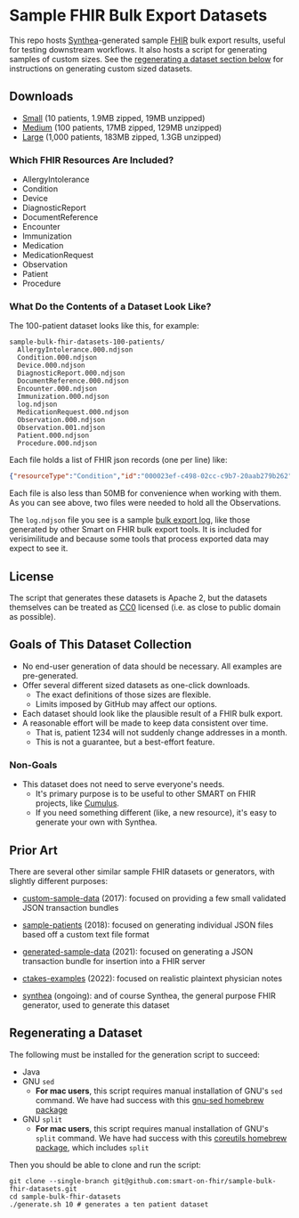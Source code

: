 # Sample FHIR Bulk Export Datasets

This repo hosts [Synthea](https://github.com/synthetichealth/synthea)-generated
sample [FHIR](https://www.hl7.org/fhir/) bulk export results,
useful for testing downstream workflows. It also hosts a script for generating samples of
custom sizes. See the [regenerating a dataset section below](#regenerating-a-dataset) for
instructions on generating custom sized datasets.

## Downloads

- [Small](https://github.com/smart-on-fhir/sample-bulk-fhir-datasets/archive/refs/heads/10-patients.zip)
  (10 patients, 1.9MB zipped, 19MB unzipped)
- [Medium](https://github.com/smart-on-fhir/sample-bulk-fhir-datasets/archive/refs/heads/100-patients.zip)
  (100 patients, 17MB zipped, 129MB unzipped)
- [Large](https://github.com/smart-on-fhir/sample-bulk-fhir-datasets/archive/refs/heads/1000-patients.zip)
  (1,000 patients, 183MB zipped, 1.3GB unzipped)

### Which FHIR Resources Are Included?

- AllergyIntolerance
- Condition
- Device
- DiagnosticReport
- DocumentReference
- Encounter
- Immunization
- Medication
- MedicationRequest
- Observation
- Patient
- Procedure

### What Do the Contents of a Dataset Look Like?

The 100-patient dataset looks like this, for example:

```text
sample-bulk-fhir-datasets-100-patients/
  AllergyIntolerance.000.ndjson
  Condition.000.ndjson
  Device.000.ndjson
  DiagnosticReport.000.ndjson
  DocumentReference.000.ndjson
  Encounter.000.ndjson
  Immunization.000.ndjson
  log.ndjson
  MedicationRequest.000.ndjson
  Observation.000.ndjson
  Observation.001.ndjson
  Patient.000.ndjson
  Procedure.000.ndjson
```

Each file holds a list of FHIR json records (one per line) like:

```json
{"resourceType":"Condition","id":"000023ef-c498-02cc-c9b7-20aab279b262",...}
```

Each file is also less than 50MB for convenience when working with them.
As you can see above, two files were needed to hold all the Observations.

The `log.ndjson` file you see is a sample
[bulk export log](https://github.com/smart-on-fhir/bulk-data-client/wiki/Bulk-Data-Export-Log-Items),
like those generated by other Smart on FHIR bulk export tools.
It is included for verisimilitude and
because some tools that process exported data may expect to see it.

## License

The script that generates these datasets is Apache 2,
but the datasets themselves can be treated as
[CC0](https://creativecommons.org/publicdomain/zero/1.0/) licensed
(i.e. as close to public domain as possible).

## Goals of This Dataset Collection

- No end-user generation of data should be necessary. All examples are pre-generated.
- Offer several different sized datasets as one-click downloads.
  - The exact definitions of those sizes are flexible.
  - Limits imposed by GitHub may affect our options.
- Each dataset should look like the plausible result of a FHIR bulk export.
- A reasonable effort will be made to keep data consistent over time.
  - That is, patient 1234 will not suddenly change addresses in a month.
  - This is not a guarantee, but a best-effort feature.

### Non-Goals

- This dataset does not need to serve everyone's needs.
  - It's primary purpose is to be useful to other SMART on FHIR projects,
    like [Cumulus](https://docs.smarthealthit.org/cumulus/).
  - If you need something different (like, a new resource), it's easy to generate your own with Synthea.

## Prior Art

There are several other similar sample FHIR datasets or generators,
with slightly different purposes:

- [custom-sample-data](https://github.com/smart-on-fhir/custom-sample-data) (2017): focused on
  providing a few small validated JSON transaction bundles

- [sample-patients](https://github.com/smart-on-fhir/sample-patients) (2018): focused on
  generating individual JSON files based off a custom text file format

- [generated-sample-data](https://github.com/smart-on-fhir/generated-sample-data) (2021): focused
  on generating a JSON transaction bundle for insertion into a FHIR server

- [ctakes-examples](https://github.com/Machine-Learning-for-Medical-Language/ctakes-examples)
  (2022): focused on realistic plaintext physician notes

- [synthea](https://github.com/synthetichealth/synthea/) (ongoing): and of course Synthea, the
  general purpose FHIR generator, used to generate this dataset

## Regenerating a Dataset

The following must be installed for the generation script to succeed:

- Java
- GNU `sed`
  - **For mac users**, this script requires manual installation of GNU's `sed` command. We
    have had success with this [gnu-sed homebrew package](https://formulae.brew.sh/formula/gnu-sed#default)
- GNU `split`
  - **For mac users**, this script requires manual installation of GNU's `split` command. We
    have had success with this [coreutils homebrew package](https://formulae.brew.sh/formula/coreutils), which includes `split`

Then you should be able to clone and run the script:

```commandline
git clone --single-branch git@github.com:smart-on-fhir/sample-bulk-fhir-datasets.git
cd sample-bulk-fhir-datasets
./generate.sh 10 # generates a ten patient dataset
```
